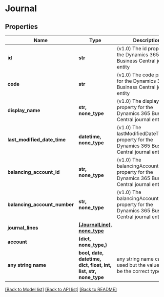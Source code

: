# Journal


## Properties
Name | Type | Description | Notes
------------ | ------------- | ------------- | -------------
**id** | **str** | (v1.0) The id property for the Dynamics 365 Business Central journal entity | [optional] 
**code** | **str** | (v1.0) The code property for the Dynamics 365 Business Central journal entity | [optional] 
**display_name** | **str, none_type** | (v1.0) The displayName property for the Dynamics 365 Business Central journal entity | [optional] 
**last_modified_date_time** | **datetime, none_type** | (v1.0) The lastModifiedDateTime property for the Dynamics 365 Business Central journal entity | [optional] 
**balancing_account_id** | **str, none_type** | (v1.0) The balancingAccountId property for the Dynamics 365 Business Central journal entity | [optional] 
**balancing_account_number** | **str, none_type** | (v1.0) The balancingAccountNumber property for the Dynamics 365 Business Central journal entity | [optional] 
**journal_lines** | [**[JournalLine], none_type**](JournalLine.md) |  | [optional] 
**account** | **(dict, none_type,)** |  | [optional] 
**any string name** | **bool, date, datetime, dict, float, int, list, str, none_type** | any string name can be used but the value must be the correct type | [optional]

[[Back to Model list]](../README.md#documentation-for-models) [[Back to API list]](../README.md#documentation-for-api-endpoints) [[Back to README]](../README.md)


